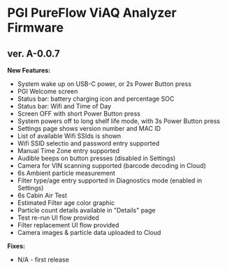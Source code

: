 # PGI PureFlow ViAQ Analyzer Firmware

## ver. A-0.0.7

**New Features:**
* System wake up on USB-C power, or 2s Power Button press
* PGI Welcome screen
* Status bar: battery charging icon and percentage SOC
* Status bar: Wifi and Time of Day
* Screen OFF with short Power Button press
* System powers off to long shelf life mode, with 3s Power Button press
* Settings page shows version number and MAC ID
* List of available Wifi SSIds is shown
* Wifi SSID selectio and password entry supported
* Manual Time Zone entry supported
* Audible beeps on button presses (disabled in Settings)
* Camera for VIN scanning supported (barcode decoding in Cloud)
* 6s Ambient particle measurement
* Filter type/age entry supported in Diagnostics mode (enabled in Settings)
* 6s Cabin Air Test
* Estimated Filter age color graphic
* Particle count details available in "Details" page
* Test re-run UI flow provided
* Filter replacement UI flow provided  
* Camera images & particle data uploaded to Cloud

**Fixes:**
* N/A - first release